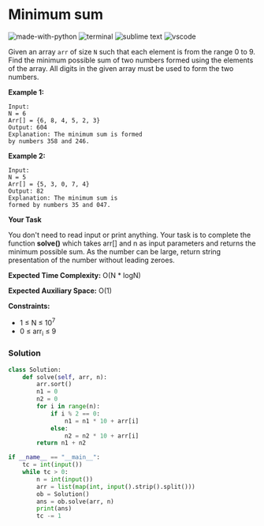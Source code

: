 # Minimum sum
![made-with-python](https://img.shields.io/badge/Made%20with-Python-007396.svg)
![terminal](https://img.shields.io/badge/Windows%20Terminal-4D4D4D?logo=windows%20terminal&logoColor=white)
![sublime text](https://img.shields.io/badge/sublime_text-%23575757.svg?logo=sublime-text&logoColor=important)
![vscode](https://img.shields.io/badge/Visual_Studio_Code-0078D4?logo=visual%20studio%20code&logoColor=white)

Given an array `arr` of size `N` such that each element is from the range 0 to 9. Find the minimum possible sum of two numbers formed using the elements of the array. All digits in the given array must be used to form the two numbers.

__Example 1:__
```
Input:
N = 6
Arr[] = {6, 8, 4, 5, 2, 3}
Output: 604
Explanation: The minimum sum is formed
by numbers 358 and 246.
```
__Example 2:__
```
Input:
N = 5
Arr[] = {5, 3, 0, 7, 4}
Output: 82
Explanation: The minimum sum is
formed by numbers 35 and 047.
```
__Your Task__

You don't need to read input or print anything. Your task is to complete the function **solve()** which takes arr[] and n as input parameters and returns the minimum possible sum. As the number can be large, return string presentation of the number without leading zeroes.

__Expected Time Complexity:__ O(N * logN)

__Expected Auxiliary Space:__ O(1)

__Constraints:__
- 1 ≤ N ≤ 10<sup>7</sup>
- 0 ≤ arr<sub>i</sub> ≤ 9

### Solution
```py
class Solution:
    def solve(self, arr, n):
        arr.sort()
        n1 = 0
        n2 = 0
        for i in range(n):
            if i % 2 == 0:
                n1 = n1 * 10 + arr[i]
            else:
                n2 = n2 * 10 + arr[i]
        return n1 + n2

if __name__ == "__main__":
    tc = int(input())
    while tc > 0:
        n = int(input())
        arr = list(map(int, input().strip().split()))
        ob = Solution()
        ans = ob.solve(arr, n)
        print(ans)
        tc -= 1
```